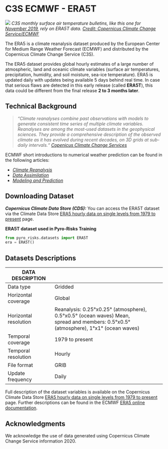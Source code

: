 # C3S ECMWF - ERA5T

![](https://climate.copernicus.eu/sites/default/files/inline-images/map_1month_anomaly_Global_ea_2t_201911_v02%20%281%29%20%281%29_1.png)
*C3S monthly surface air temperature bulletins, like this one for [November 2019](https://climate.copernicus.eu/surface-air-temperature-november-2019), rely on ERA5T data. [Credit: Copernicus Climate Change Service/ECMWF](https://climate.copernicus.eu/key-update-climate-dataset-brings-data-five-days-behind-real-time)*

The ERA5 is a climate reanalysis dataset produced by the European Center for Medium Range Weather Forecast (ECMWF) and distributed by the Copernicus Climate Change Service (C3S). 

The ERA5 dataset provides global hourly estimates of a large number of atmospheric, land and oceanic climate variables (surface air temperatures, precipitation, humidity, and soil moisture,  sea-ice temperature). ERA5 is updated daily with updates being available 5 days behind real time. In case that serious flaws are detected in this early release (called **ERA5T**), this data could be different from the final release **2 to 3 months later**.

## Technical Background

>*“Climate reanalyses combine past observations with models to generate consistent time series of multiple climate variables. Reanalyses are among the most-used datasets in the geophysical sciences. They provide a comprehensive description of the observed climate as it has evolved during recent decades, on 3D grids at sub-daily intervals.“ [Copenicus Climate Change Services](https://climate.copernicus.eu/climate-reanalysis)*

ECMWF short introductions to numerical weather prediction can be found in the following articles:

* *[Climate Reanalysis](https://www.ecmwf.int/en/research/climate-reanalysis)*
* *[Data Assimilation](https://www.ecmwf.int/en/research/data-assimilation)*
* *[Modeling and Prediction](https://www.ecmwf.int/en/research/modelling-and-prediction)*
  

## Downloading Dataset

***Copernicus Climate Data Store (CDS):*** You can access the ERA5T dataset via the Climate Data Store [ERA5 hourly data on single levels from 1979 to present](https://doi.org/10.24381/cds.adbb2d47) page.

**ERA5T dataset used in Pyro-Risks Training**

<!--TODO PRECISIONS ON THE EXACT DATASET USED FOR TRAINING (temporal coverage and date of download)-->

```python
from pyro_risks.datasets import ERA5T 
era = ERA5T()
```
<!--PRECISIONS ON THE EXACT DATASET USED FOR TRAINING-->

## Datasets Descriptions


| DATA DESCRIPTION |  |
|-|-|
| Data type | Gridded |
| Horizontal coverage | Global |
| Horizontal resolution | Reanalysis: 0.25°x0.25° (atmosphere), 0.5°x0.5° (ocean waves) Mean, <br>spread and members: 0.5°x0.5° (atmosphere), 1°x1° (ocean waves) |
| Temporal coverage | 1979 to present |
| Temporal resolution | Hourly |
| File format | GRIB |
| Update frequency | Daily |


Full description of the dataset variables is available on the Copernicus Climate Data Store [ERA5 hourly data on single levels from 1979 to present](https://doi.org/10.24381/cds.adbb2d47) page. Further descriptions can be found in the ECMWF [ERA5 online documentation](https://confluence.ecmwf.int/display/CKB/ERA5%3A+data+documentation).

## Acknowledgments

We acknowledge the use of data generated using Copernicus Climate Change Service information 2020.
